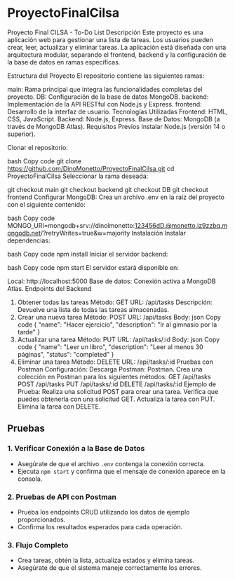 
# ProyectoFinalCilsa

Proyecto Final CILSA - To-Do List
Descripción
Este proyecto es una aplicación web para gestionar una lista de tareas. Los usuarios pueden crear, leer, actualizar y eliminar tareas. La aplicación está diseñada con una arquitectura modular, separando el frontend, backend y la configuración de la base de datos en ramas específicas.

Estructura del Proyecto
El repositorio contiene las siguientes ramas:

main: Rama principal que integra las funcionalidades completas del proyecto.
DB: Configuración de la base de datos MongoDB.
backend: Implementación de la API RESTful con Node.js y Express.
frontend: Desarrollo de la interfaz de usuario.
Tecnologías Utilizadas
Frontend: HTML, CSS, JavaScript.
Backend: Node.js, Express.
Base de Datos: MongoDB (a través de MongoDB Atlas).
Requisitos Previos
Instalar Node.js (versión 14 o superior).

Clonar el repositorio:

bash
Copy code
git clone https://github.com/DinoMonetto/ProyectoFinalCilsa.git
cd ProyectoFinalCilsa
Seleccionar la rama deseada:

git checkout main
git checkout backend
git checkout DB
git checkout frontend
Configurar MongoDB: Crea un archivo .env en la raíz del proyecto con el siguiente contenido:

bash
Copy code
MONGO_URI=mongodb+srv://dinolmonetto:123456dD.@monetto.iz9zzbq.mongodb.net/?retryWrites=true&w=majority
Instalación
Instalar dependencias:

bash
Copy code
npm install
Iniciar el servidor backend:

bash
Copy code
npm start
El servidor estará disponible en:

Local: http://localhost:5000
Base de datos: Conexión activa a MongoDB Atlas.
Endpoints del Backend
1. Obtener todas las tareas
Método: GET
URL: /api/tasks
Descripción: Devuelve una lista de todas las tareas almacenadas.
2. Crear una nueva tarea
Método: POST
URL: /api/tasks
Body:
json
Copy code
{
  "name": "Hacer ejercicio",
  "description": "Ir al gimnasio por la tarde"
}
3. Actualizar una tarea
Método: PUT
URL: /api/tasks/:id
Body:
json
Copy code
{
  "name": "Leer un libro",
  "description": "Leer al menos 30 páginas",
  "status": "completed"
}
4. Eliminar una tarea
Método: DELETE
URL: /api/tasks/:id
Pruebas con Postman
Configuración:
Descarga Postman: Postman.
Crea una colección en Postman para los siguientes métodos:
GET /api/tasks
POST /api/tasks
PUT /api/tasks/:id
DELETE /api/tasks/:id
Ejemplo de Prueba:
Realiza una solicitud POST para crear una tarea.
Verifica que puedes obtenerla con una solicitud GET.
Actualiza la tarea con PUT.
Elimina la tarea con DELETE.




## Pruebas

### 1. Verificar Conexión a la Base de Datos
- Asegúrate de que el archivo `.env` contenga la conexión correcta.
- Ejecuta `npm start` y confirma que el mensaje de conexión aparece en la consola.

### 2. Pruebas de API con Postman
- Prueba los endpoints CRUD utilizando los datos de ejemplo proporcionados.
- Confirma los resultados esperados para cada operación.

### 3. Flujo Completo
- Crea tareas, obtén la lista, actualiza estados y elimina tareas.
- Asegúrate de que el sistema maneje correctamente los errores.


